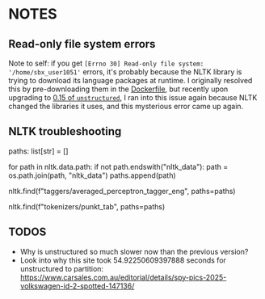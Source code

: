 # NOTES

## Read-only file system errors

Note to self: if you get `[Errno 30] Read-only file system: '/home/sbx_user1051'` errors, it's probably because the NLTK library is trying to download its language packages at runtime.
I originally resolved this by pre-downloading them in the [Dockerfile](./Dockerfile), but recently upon upgrading to [0.15 of `unstructured`](./requirements.txt), 
I ran into this issue again because NLTK changed the libraries it uses, and this mysterious error came up again.

## NLTK troubleshooting

paths: list[str] = []

for path in nltk.data.path:
    if not path.endswith("nltk_data"):
        path = os.path.join(path, "nltk_data")
    paths.append(path)

nltk.find(f"taggers/averaged_perceptron_tagger_eng", paths=paths)

nltk.find(f"tokenizers/punkt_tab", paths=paths)


## TODOS

* Why is unstructured so much slower now than the previous version?
* Look into why this site took  54.92250609397888 seconds for unstructured to partition: https://www.carsales.com.au/editorial/details/spy-pics-2025-volkswagen-id-2-spotted-147136/
